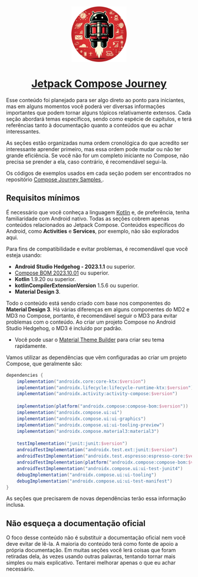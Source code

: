 <p align="center">
  <img src="https://raw.githubusercontent.com/jsericksk/Jetpack-Compose-Journey/main/images/compose-journey.png" width="150">
</p>
<h1 align="center">
  <a href="https://github.com/jsericksk/Jetpack-Compose-Journey">Jetpack Compose Journey</a>
</h1>

Esse conteúdo foi planejado para ser algo direto ao ponto para iniciantes, mas em alguns momentos você poderá ver diversas informações importantes que podem tornar alguns tópicos relativamente extensos. Cada seção abordará temas específicos, sendo como espécie de capítulos, e terá referências tanto à documentação quanto a conteúdos que eu achar interessantes.

As seções estão organizadas numa ordem cronológica do que acredito ser interessante aprender primeiro, mas essa ordem pode mudar ou não ter grande eficiência. Se você não for um completo iniciante no Compose, não precisa se prender a ela, caso contrário, é recomendável segui-la.

Os códigos de exemplos usados em cada seção podem ser encontrados no repositório [Compose Journey Samples
](https://github.com/jsericksk/Compose-Journey-Samples).

## Requisitos mínimos

É necessário que você conheça a linguagem [Kotlin](https://kotlinlang.org/docs/home.html) e, de preferência, tenha familiaridade com Android nativo. Todas as seções cobrem apenas conteúdos relacionados ao Jetpack Compose. Conteúdos específicos do Android, como **Activities** e **Services**, por exemplo, não são explorados aqui.

Para fins de compatibilidade e evitar problemas, é recomendável que você esteja usando:

- **Android Studio Hedgehog - 2023.1.1** ou superior.
- [Compose BOM 2023.10.01](https://developer.android.com/jetpack/compose/bom/bom-mapping) ou superior.
- **Kotlin** 1.9.20 ou superior.
- **kotlinCompilerExtensionVersion** 1.5.6 ou superior.
- **Material Design 3**.

Todo o conteúdo está sendo criado com base nos componentes do **Material Design 3**. Há várias diferenças em alguns componentes do MD2 e MD3 no Compose, portanto, é recomendável seguir o MD3 para evitar problemas com o conteúdo. Ao criar um projeto Compose no Android Studio Hedgehog, o MD3 é incluído por padrão.

- Você pode usar o [Material Theme Builder](https://m3.material.io/theme-builder) para criar seu tema rapidamente.

Vamos utilizar as dependências que vêm configuradas ao criar um projeto Compose, que geralmente são:

```gradle
dependencies {
    implementation("androidx.core:core-ktx:$version")
    implementation("androidx.lifecycle:lifecycle-runtime-ktx:$version")
    implementation("androidx.activity:activity-compose:$version")

    implementation(platform("androidx.compose:compose-bom:$version"))
    implementation("androidx.compose.ui:ui")
    implementation("androidx.compose.ui:ui-graphics")
    implementation("androidx.compose.ui:ui-tooling-preview")
    implementation("androidx.compose.material3:material3")

    testImplementation("junit:junit:$version")
    androidTestImplementation("androidx.test.ext:junit:$version")
    androidTestImplementation("androidx.test.espresso:espresso-core:$version")
    androidTestImplementation(platform("androidx.compose:compose-bom:$version"))
    androidTestImplementation("androidx.compose.ui:ui-test-junit4")
    debugImplementation("androidx.compose.ui:ui-tooling")
    debugImplementation("androidx.compose.ui:ui-test-manifest")
}
```

As seções que precisarem de novas dependências terão essa informação inclusa.

## Não esqueça a documentação oficial

O foco desse conteúdo não é substituir a documentação oficial nem você deve evitar de lê-la. A maioria do conteúdo terá como fonte de apoio a própria documentação. Em muitas seções você lerá coisas que foram retiradas dela, às vezes usando outras palavras, tentando tornar mais simples ou mais explicativo. Tentarei melhorar apenas o que eu achar necessário.